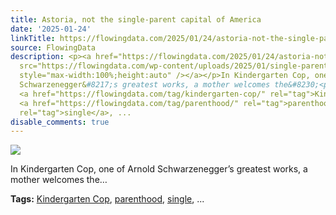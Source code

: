 ```yaml
---
title: Astoria, not the single-parent capital of America
date: '2025-01-24'
linkTitle: https://flowingdata.com/2025/01/24/astoria-not-the-single-parent-capital-of-america/
source: FlowingData
description: <p><a href="https://flowingdata.com/2025/01/24/astoria-not-the-single-parent-capital-of-america/"><img
  src="https://flowingdata.com/wp-content/uploads/2025/01/single-parent-map-WP-750x597.png"
  style="max-width:100%;height:auto" /></a></p>In Kindergarten Cop, one of Arnold
  Schwarzenegger&#8217;s greatest works, a mother welcomes the&#8230;<p><strong>Tags:</strong>
  <a href="https://flowingdata.com/tag/kindergarten-cop/" rel="tag">Kindergarten Cop</a>,
  <a href="https://flowingdata.com/tag/parenthood/" rel="tag">parenthood</a>, <a href="https://flowingdata.com/tag/single/"
  rel="tag">single</a>, ...
disable_comments: true
---
```

<p><a href="https://flowingdata.com/2025/01/24/astoria-not-the-single-parent-capital-of-america/"><img src="https://flowingdata.com/wp-content/uploads/2025/01/single-parent-map-WP-750x597.png" style="max-width:100%;height:auto" /></a></p>In Kindergarten Cop, one of Arnold Schwarzenegger&#8217;s greatest works, a mother welcomes the&#8230;<p><strong>Tags:</strong> <a href="https://flowingdata.com/tag/kindergarten-cop/" rel="tag">Kindergarten Cop</a>, <a href="https://flowingdata.com/tag/parenthood/" rel="tag">parenthood</a>, <a href="https://flowingdata.com/tag/single/" rel="tag">single</a>, ...